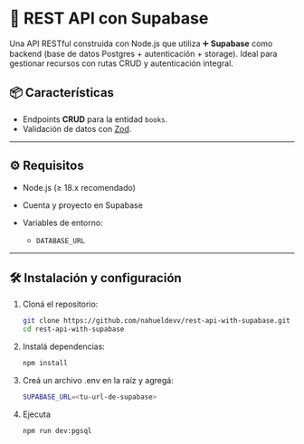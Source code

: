 # 🚀 REST API con Supabase

Una API RESTful construida con Node.js que utiliza ➕ **Supabase** como backend (base de datos Postgres + autenticación + storage). Ideal para gestionar recursos con rutas CRUD y autenticación integral.

## 📦 Características

- Endpoints **CRUD** para la entidad `books`.
- Validación de datos con [Zod](https://github.com/colinhacks/zod).

---

## ⚙️ Requisitos

- Node.js (≥ 18.x recomendado)
- Cuenta y proyecto en Supabase
- Variables de entorno:

  - `DATABASE_URL`

---

## 🛠️ Instalación y configuración

1. Cloná el repositorio:

   ```bash
   git clone https://github.com/nahueldevv/rest-api-with-supabase.git
   cd rest-api-with-supabase

   ```

2. Instalá dependencias:

   ```bash
   npm install
   ```

3. Creá un archivo .env en la raíz y agregá:

   ```bash
   SUPABASE_URL=<tu-url-de-supabase>
   ```

4. Ejecuta

   ```bash
   npm run dev:pgsql
   ```
